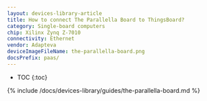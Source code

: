 ```yaml
---
layout: devices-library-article
title: How to connect The Parallella Board to ThingsBoard?
category: Single-board computers
chip: Xilinx Zynq Z-7010
connectivity: Ethernet
vendor: Adapteva
deviceImageFileName: the-parallella-board.png
docsPrefix: paas/
---
```



* TOC
{:toc}

{% include /docs/devices-library/guides/the-parallella-board.md %}